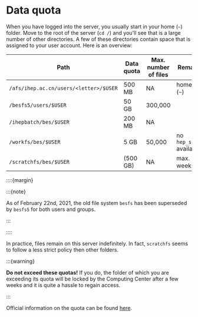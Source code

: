 # Data quota

When you have logged into the server, you usually start in your home (`~`)
folder. Move to the root of the server (`cd /`) and you'll see that is a large
number of other directories. A few of these directories contain space that is
assigned to your user account. Here is an overview:

<!-- markdownlint-disable -->

| Path                                   | Data quota | Max. number of files | Remark                 |
| -------------------------------------- | ---------- | -------------------- | ---------------------- |
| `/afs/ihep.ac.cn/users/<letter>/$USER` | 500 MB     | NA                   | home (`~`)             |
| `/besfs5/users/$USER`                  | 50 GB      | 300,000              |                        |
| `/ihepbatch/bes/$USER`                 | 200 MB     | NA                   |                        |
| `/workfs/bes/$USER`                    | 5 GB       | 50,000               | no `hep_sub` available |
| `/scratchfs/bes/$USER`                 | (500 GB)   | NA                   | max. 2 weeks           |

<!-- markdownlint-enable -->

::::{margin}

:::{note}

As of February 22nd, 2021, the old file system `besfs` has been superseded by
`besfs5` for both users and groups.

:::

::::

In practice, files remain on this server indefinitely. In fact, `scratchfs`
seems to follow a less strict policy then other folders.

:::{warning}

**Do not exceed these quotas!** If you do, the folder of which you are
exceeding its quota will be locked by the Computing Center after a few weeks
and it is quite a hassle to regain access.

:::

Official information on the quota can be found
[here](http://afsapply.ihep.ac.cn/cchelp/en/experiments/BES/#712-storage).
